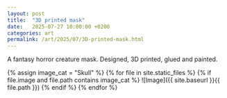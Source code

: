 ```yaml
---
layout: post
title:  "3D printed mask"
date:   2025-07-27 10:00:00 +0200
categories: art
permalink: /art/2025/07/3D-printed-mask.html
---
```

A fantasy horror creature mask. Designed, 3D printed, glued and painted.

{% assign image_cat = "Skull" %}
{% for file in site.static_files %}
  {% if file.image and file.path contains image_cat %}
![Image]({{ site.baseurl }}{{ file.path }})
  {% endif %}
{% endfor %}
